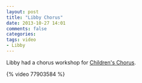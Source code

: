 ```yaml
---
layout: post
title: "Libby Chorus"
date: 2013-10-27 14:01
comments: false
categories: 
tags: video
- Libby
---
```

Libby had a chorus workshop for [Children's Chorus](http://www.childrenschorus.com/about-ccw/the-chorus/).


{% video 77903584 %}